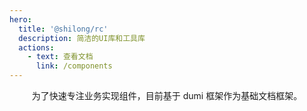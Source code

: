 ```yaml
---
hero:
  title: '@shilong/rc'
  description: 简洁的UI库和工具库
  actions:
    - text: 查看文档
      link: /components
---
```


<p style="text-align: center">为了快速专注业务实现组件，目前基于 dumi 框架作为基础文档框架。</p>
